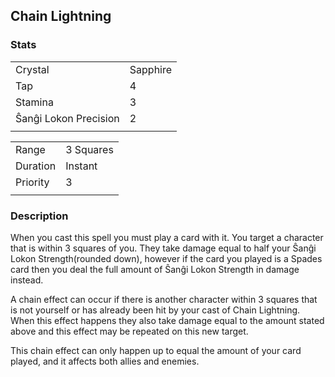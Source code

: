 ## Chain Lightning

### Stats

|              |          |
|--------------|----------|
| Crystal               | Sapphire |
| Tap                   | 4        |
| Stamina               | 3        |
| Ŝanĝi Lokon Precision | 2        |
|                       |          |

|              |          |
|--------------|----------|
| Range        | 3 Squares |
| Duration     | Instant   |
| Priority     | 3         |
|              |           |

### Description

When you cast this spell you must play a card with it. You target a character that is within 3 squares of you. They take damage equal to half your Ŝanĝi Lokon Strength(rounded down), however if the card you played is a Spades card then you deal the full amount of Ŝanĝi Lokon Strength in damage instead.

A chain effect can occur if there is another character within 3 squares that is not yourself or has already been hit by your cast of Chain Lightning. When this effect happens they also take damage equal to the amount stated above and this effect may be repeated on this new target.

This chain effect can only happen up to equal the amount of your card played, and it affects both allies and enemies.
